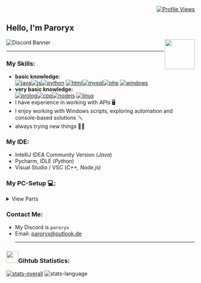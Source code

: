 <p align="right">
  <a href="https://www.github.com/paroryx">
    <img src="https://komarev.com/ghpvc/?username=paroryx&color=brightgreen" alt="Profile Views">
  </a>
</p>

## Hello, I'm Paroryx  
![Discord Banner](https://discord.c99.nl/widget/theme-4/992840490988863558.png) <img align="right" src="https://i.ibb.co/y0N3K91/a-Nq-EFr-YVns-S52.webp" height="80"></img>

---
### My Skills:
- **basic knowledge:**<br>
<a href="https://www.java.com/" target="_blank" title="Java" >![java](https://i.ibb.co/g6VfJ7B/java-original-32x32.png)</a><a href="https://www.javascript.com/" target="_blank" title="Javascript" >![js](https://i.ibb.co/c3g23t7/image.png)</a><a href="https://www.python.org/" target="_blank" title="Python" >![python](https://i.ibb.co/xCT261b/snakes-423066.png)</a>
<a href="" title="HTML" >![html](https://i.ibb.co/qWLWCVJ/image.png)</a><a href="https://www.mysql.com" target="_blank" title="MySQL">![mysql](https://i.ibb.co/VDZFNQR/database-mysql-1.png)</a><a href="https://www.php.net/" target="_blank" title="PHP-Noob" >![php](https://i.ibb.co/bgC8FhC/file-type-php.png)</a>
 <a href="" title="Windows" >![windows](https://i.ibb.co/p07vhjz/image.png)</a>
- **very basic knowledge:**<br>
<a href="[prolog](https://de.wikipedia.org/wiki/Prolog_(Programmiersprache))" target="_blank" title="Prolog">![prolog](https://i.ibb.co/Q90ttf5/image.png)</a><a href="https://isocpp.org/" target="_blank" title="CPP-Noob">![cpp](https://i.ibb.co/mcdS7bk/image.png)</a><a href="https://nodejs.org/" target="_blank" title="Node.js-Noob" >![nodejs](https://i.ibb.co/0sBBtYt/image.png)</a> <a href="https://www.kali.org/" target="_blank" title="Linux-Noob" >![linux](https://i.ibb.co/QCVRWbf/image.png)</a>
- I have experience in working with APIs 🖥
- I enjoy working with Windows scripts, exploring automation and console-based solutions 🪛
- always trying new things 👨‍💻
### My IDE:
- IntelliJ IDEA Community Version  (_Java_)
- Pycharm, IDLE (_Python_)
- Visual Studio / VSC (_C++, Node.js_)
<!-- ### My Projects:
- _currently no projects to show_-->
### My PC-Setup 💻:
<!--[PCPartPicker Part List](https://pcpartpicker.com/list/wm3j8r)-->
<details>
<summary>View Parts</summary>
  
| Type          | Item                                                                 
| ------------- | --------------------------------------------------------------------- 
| CPU           | AMD Ryzen 7 5800X 3.8 GHz 8-Core Processor                          
| CPU Cooler    | ARCTIC Freezer 34 eSports DUO CPU Cooler                              
| Motherboard   | MSI MAG B550 TOMAHAWK ATX AM4 Motherboard                             
| Memory        | Corsair Vengeance RGB Pro SL 32 GB (2 x 16 GB) DDR4-3600 CL18 Memory 
| Storage       | Western Digital Black SN850X 1 TB M.2-2280 PCIe 4.0 X4 NVME SSD     
| Video Card    | Gigabyte Vision OC GeForce RTX 3060 12GB Video Card                  
| Case          | NZXT H7 Elite ATX Mid Tower Case                                   
| Power Supply  | SeaSonic FOCUS Plus 650 Gold 650 W Power Supply                  
| Operating System | Microsoft Windows 10 Home OEM - DVD 64-bit                
| Case Fan      | NZXT F120 RGB 50.18 CFM 120 mm Fan                             
| Monitors      | > Samsung Odyssey G32A 24.0" 1920 x 1080 165Hz Monitor
|               | > Samsung Odyssey G30D 24.0" 1920 x 1080 180Hz Monitor    
| Keyboard      | Ducky Ducky One 2 SF RGB Wired Gaming Keyboard (white)       
| Mouse         | Glorious Model O Wireless Optical Mouse                     
| Headphones    | Razer Kraken 7.1 V2 Mercury Edition 7.1 Channel Headset  
| Speakers      | Logitech Z207 (White) 10 mW Speakers                    
</details>

### Contact Me:
- My Discord is ``paroryx``
- Email: <a href="mailto://paroryx@outlook.de">paroryx@outlook.de</a>
  <br>
  <hr>
### <img src="https://crazychicken334.2ix.at/github/images/statistics.gif" width="32"></img>Gihtub Statistics:
<a href="https://www.github.com/paroryx">![stats-overall](https://github-readme-stats.vercel.app/api?username=Paroryx&include_all_commits=true&count_private=true&show_icons=true&line_height=20&title_color=7A7ADB&icon_color=2234AE&text_color=D3D3D3&bg_color=0,000000,35393e)</a> ![stats-language](https://github-readme-stats.vercel.app/api/top-langs?username=Paroryx&show_icons=true&locale=en&layout=compact&line_height=20&title_color=7A7ADB&icon_color=2234AE&text_color=D3D3D3&bg_color=0,000000,35393e)</a>
